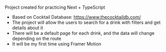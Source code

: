 Project created for practicing Next + TypeScript

- Based on Cocktail Database: https://www.thecocktaildb.com/
- The project will allow the users to search for a drink with filters and get details about it
- There will be a default page for each drink, and the data will change depending on the route
- It will be my first time using Framer Motion
